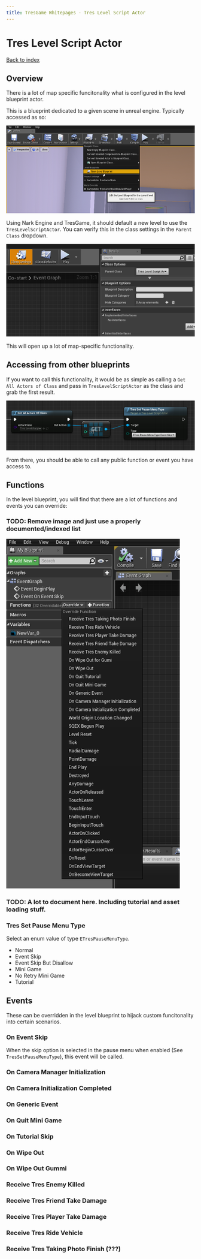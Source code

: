 ```yaml
---
title: TresGame Whitepages - Tres Level Script Actor
---
```


# Tres Level Script Actor

[Back to index](index.md)

## Overview

There is a lot of map specific funcitonality what is configured in the level blueprint actor.

This is a blueprint dedicated to a given scene in unreal engine. Typically accessed as so:

![open level blueprint](images/2023-12-07%2017_07_21-.png)

Using Nark Engine and TresGame, it should default a new level to use the `TresLevelScriptActor`.
You can verify this in the class settings in the `Parent Class` dropdown.

![parent class in class settings](images/2023-12-07%2017_08_05-TresGame%20-%20Unreal%20Editor.png)

This will open up a lot of map-specific functionality.

## Accessing from other blueprints

If you want to call this functionality, it would be as simple as calling a `Get All Actors of Class` and pass in `TresLevelScriptActor` as the class and grab the first result.

![get all actors of class example](image/../images/2023-12-07%2017_19_55-TresGame%20-%20Unreal%20Editor.png)

From there, you should be able to call any public function or event you have access to.

## Functions

In the level blueprint, you will find that there are a lot of functions and events you can override:

### TODO: Remove image and just use a properly documented/indexed list
![a lot of functions to override](images/2023-12-07%2017_08_29-TresGame%20-%20Unreal%20Editor.png)

### TODO: A lot to document here. Including tutorial and asset loading stuff.

### Tres Set Pause Menu Type

Select an enum value of type `ETresPauseMenuType`.

- Normal
- Event Skip
- Event Skip But Disallow
- Mini Game
- No Retry Mini Game
- Tutorial

## Events

These can be overridden in the level blueprint to hijack custom funcitonality into certain scenarios.

### On Event Skip

When the skip option is selected in the pause menu when enabled (See `TresSetPauseMenuType`), this event will be called.

### On Camera Manager Initialization
### On Camera Initialization Completed
### On Generic Event
### On Quit Mini Game
### On Tutorial Skip
### On Wipe Out
### On Wipe Out Gummi
### Receive Tres Enemy Killed
### Receive Tres Friend Take Damage
### Receive Tres Player Take Damage
### Receive Tres Ride Vehicle
### Receive Tres Taking Photo Finish (???)
